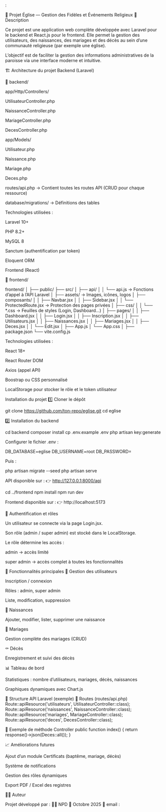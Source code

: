 :

🌟 Projet Église — Gestion des Fidèles et Événements Religieux
📘 Description

Ce projet est une application web complète développée avec Laravel pour le backend et React.js pour le frontend.
Elle permet la gestion des utilisateurs, des naissances, des mariages et des décès au sein d’une communauté religieuse (par exemple une église).

L’objectif est de faciliter la gestion des informations administratives de la paroisse via une interface moderne et intuitive.

🏗️ Architecture du projet
Backend (Laravel)

📂 backend/

app/Http/Controllers/

UtilisateurController.php

NaissanceController.php

MariageController.php

DecesController.php

app/Models/

Utilisateur.php

Naissance.php

Mariage.php

Deces.php

routes/api.php → Contient toutes les routes API (CRUD pour chaque ressource)

database/migrations/ → Définitions des tables

Technologies utilisées :

Laravel 10+

PHP 8.2+

MySQL 8

Sanctum (authentification par token)

Eloquent ORM

Frontend (React)

📂 frontend/

frontend/
│
├── public/
├── src/
│   ├── api/
│   │   └── api.js               → Fonctions d’appel à l’API Laravel
│   ├── assets/                  → Images, icônes, logos
│   ├── composants/
│   │   ├── Navbar.jsx
│   │   ├── Sidebar.jsx
│   │   └── ProtectedRoute.jsx   → Protection des pages privées
│   ├── css/
│   │   └── *.css                → Feuilles de styles (Login, Dashboard…)
│   ├── pages/
│   │   ├── Dashboard.jsx
│   │   ├── Login.jsx
│   │   ├── Inscription.jsx
│   │   ├── Utilisateurs.jsx
│   │   ├── Naissances.jsx
│   │   ├── Mariages.jsx
│   │   ├── Deces.jsx
│   │   └── Edit.jsx
│   ├── App.js
│   └── App.css
│
├── package.json
└── vite.config.js

Technologies utilisées :

React 18+

React Router DOM

Axios (appel API)

Boostrap ou CSS personnalisé

LocalStorage pour stocker le rôle et le token utilisateur

Installation du projet
1️⃣ Cloner le dépôt

git clone https://github.com/ton-repo/eglise.git
cd eglise

2️⃣ Installation du backend

cd backend
composer install
cp .env.example .env
php artisan key:generate

Configurer le fichier .env :

DB_DATABASE=eglise
DB_USERNAME=root
DB_PASSWORD=

Puis :

php artisan migrate --seed
php artisan serve

API disponible sur :
👉 http://127.0.0.1:8000/api

cd ../frontend
npm install
npm run dev

Frontend disponible sur :
👉 http://localhost:5173

🔐 Authentification et rôles

Un utilisateur se connecte via la page Login.jsx.

Son rôle (admin / super admin) est stocké dans le LocalStorage.

Le rôle détermine les accès :

admin → accès limité

super admin → accès complet à toutes les fonctionnalités

🧩 Fonctionnalités principales
👤 Gestion des utilisateurs

Inscription / connexion

Rôles : admin, super admin

Liste, modification, suppression

👶 Naissances

Ajouter, modifier, lister, supprimer une naissance

💍 Mariages

Gestion complète des mariages (CRUD)

⚰️ Décès

Enregistrement et suivi des décès

📊 Tableau de bord

Statistiques : nombre d’utilisateurs, mariages, décès, naissances

Graphiques dynamiques avec Chart.js

🧠 Structure API Laravel (exemple)
🔹 Routes (routes/api.php)
Route::apiResource('utilisateurs', UtilisateurController::class);
Route::apiResource('naissances', NaissanceController::class);
Route::apiResource('mariages', MariageController::class);
Route::apiResource('deces', DecesController::class);

🔹 Exemple de méthode Controller
public function index()
{
    return response()->json(Deces::all());
}

📈 Améliorations futures

Ajout d’un module Certificats (baptême, mariage, décès)

Système de notifications

Gestion des rôles dynamiques

Export PDF / Excel des registres

👨‍💻 Auteur

Projet développé par :
🧑‍💻 NPD
📅 Octobre 2025
📧 email :